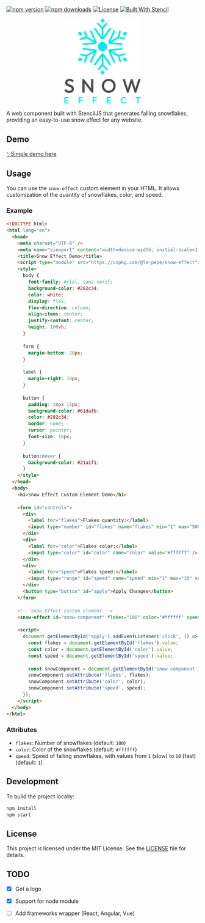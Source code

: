 [![npm version][npm-version-src]][npm-version-href]
[![npm downloads][npm-downloads-src]][npm-downloads-href]
[![License][license-src]][license-href]
[![Built With Stencil](https://img.shields.io/badge/-Built%20With%20Stencil-16161d.svg?logo=data%3Aimage%2Fsvg%2Bxml%3Bbase64%2CPD94bWwgdmVyc2lvbj0iMS4wIiBlbmNvZGluZz0idXRmLTgiPz4KPCEtLSBHZW5lcmF0b3I6IEFkb2JlIElsbHVzdHJhdG9yIDE5LjIuMSwgU1ZHIEV4cG9ydCBQbHVnLUluIC4gU1ZHIFZlcnNpb246IDYuMDAgQnVpbGQgMCkgIC0tPgo8c3ZnIHZlcnNpb249IjEuMSIgaWQ9IkxheWVyXzEiIHhtbG5zPSJodHRwOi8vd3d3LnczLm9yZy8yMDAwL3N2ZyIgeG1sbnM6eGxpbms9Imh0dHA6Ly93d3cudzMub3JnLzE5OTkveGxpbmsiIHg9IjBweCIgeT0iMHB4IgoJIHZpZXdCb3g9IjAgMCA1MTIgNTEyIiBzdHlsZT0iZW5hYmxlLWJhY2tncm91bmQ6bmV3IDAgMCA1MTIgNTEyOyIgeG1sOnNwYWNlPSJwcmVzZXJ2ZSI%2BCjxzdHlsZSB0eXBlPSJ0ZXh0L2NzcyI%2BCgkuc3Qwe2ZpbGw6I0ZGRkZGRjt9Cjwvc3R5bGU%2BCjxwYXRoIGNsYXNzPSJzdDAiIGQ9Ik00MjQuNywzNzMuOWMwLDM3LjYtNTUuMSw2OC42LTkyLjcsNjguNkgxODAuNGMtMzcuOSwwLTkyLjctMzAuNy05Mi43LTY4LjZ2LTMuNmgzMzYuOVYzNzMuOXoiLz4KPHBhdGggY2xhc3M9InN0MCIgZD0iTTQyNC43LDI5Mi4xSDE4MC40Yy0zNy42LDAtOTIuNy0zMS05Mi43LTY4LjZ2LTMuNkgzMzJjMzcuNiwwLDkyLjcsMzEsOTIuNyw2OC42VjI5Mi4xeiIvPgo8cGF0aCBjbGFzcz0ic3QwIiBkPSJNNDI0LjcsMTQxLjdIODcuN3YtMy42YzAtMzcuNiw1NC44LTY4LjYsOTIuNy02OC42SDMzMmMzNy45LDAsOTIuNywzMC43LDkyLjcsNjguNlYxNDEuN3oiLz4KPC9zdmc%2BCg%3D%3D&colorA=16161d&style=flat-square)](https://stenciljs.com)

[//]: # (![Snow Effect]&#40;./src/images/logo-light.svg "Snow Effect"&#41;)
<div align="center">
  <img src="./src/images/logo-light.svg" alt="Snow Effect" width="200" />
</div>


A web component built with StencilJS that generates falling snowflakes, providing an easy-to-use snow effect for any website.

## Demo
[✨Simple demo here](https://snoweffect.xyz/demo)

## Usage

You can use the `snow-effect` custom element in your HTML. It allows customization of the quantity of snowflakes, color, and speed.

### Example

```html
<!DOCTYPE html>
<html lang="en">
  <head>
    <meta charset="UTF-8" />
    <meta name="viewport" content="width=device-width, initial-scale=1.0" />
    <title>Snow Effect Demo</title>
    <script type="module" src="https://unpkg.com/@le-pepe/snow-effect"></script>
    <style>
      body {
        font-family: Arial, sans-serif;
        background-color: #282c34;
        color: white;
        display: flex;
        flex-direction: column;
        align-items: center;
        justify-content: center;
        height: 100vh;
      }

      form {
        margin-bottom: 20px;
      }

      label {
        margin-right: 10px;
      }

      button {
        padding: 10px 15px;
        background-color: #61dafb;
        color: #282c34;
        border: none;
        cursor: pointer;
        font-size: 16px;
      }

      button:hover {
        background-color: #21a1f1;
      }
    </style>
  </head>
  <body>
    <h1>Snow Effect Custom Element Demo</h1>

    <form id="controls">
      <div>
        <label for="flakes">Flakes quantity:</label>
        <input type="number" id="flakes" name="flakes" min="1" max="500" value="100" />
      </div>
      <div>
        <label for="color">Flakes color:</label>
        <input type="color" id="color" name="color" value="#ffffff" />
      </div>
      <div>
        <label for="speed">Flakes speed:</label>
        <input type="range" id="speed" name="speed" min="1" max="10" value="5" />
      </div>
      <button type="button" id="apply">Apply Changes</button>
    </form>

    <!-- Snow Effect custom element -->
    <snow-effect id="snow-component" flakes="100" color="#ffffff" speed="5"></snow-effect>

    <script>
      document.getElementById('apply').addEventListener('click', () => {
        const flakes = document.getElementById('flakes').value;
        const color = document.getElementById('color').value;
        const speed = document.getElementById('speed').value;

        const snowComponent = document.getElementById('snow-component');
        snowComponent.setAttribute('flakes', flakes);
        snowComponent.setAttribute('color', color);
        snowComponent.setAttribute('speed', speed);
      });
    </script>
  </body>
</html>
```

### Attributes

- `flakes`: Number of snowflakes (default: `100`)
- `color`: Color of the snowflakes (default: `#ffffff`)
- `speed`: Speed of falling snowflakes, with values from `1` (slow) to `10` (fast) (default: `1`)

## Development

To build the project locally:

```bash
npm install
npm start
```

## License

This project is licensed under the MIT License. See the [LICENSE](LICENSE) file for details.

## TODO

- [x] Get a logo
- [x] Support for node module
- [ ] Add frameworks wrapper (React, Angular, Vue)


<!-- Placeholder for logo until it is created -->
[npm-version-src]: https://img.shields.io/npm/v/@le-pepe/snow-effect/latest.svg?style=flat&colorA=020420&colorB=00DC82
[npm-version-href]: https://npmjs.com/package/@le-pepe/snow-effect

[npm-downloads-src]: https://img.shields.io/npm/dm/@le-pepe/snow-effect.svg?style=flat&colorA=020420&colorB=00DC82
[npm-downloads-href]: https://npmjs.com/package/@le-pepe/snow-effect

[license-src]: https://img.shields.io/npm/l/@le-pepe/snow-effect.svg?style=flat&colorA=020420&colorB=00DC82
[license-href]: https://npmjs.com/package/@le-pepe/snow-effect
